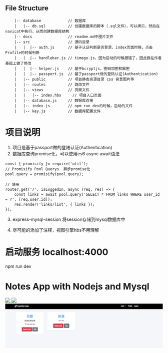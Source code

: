 



## File Structure

```
    |-- database            // 数据库
    |   |-- db.sql          // 创建数据库的脚本（.sql文件），可以拷贝，然后在navicat中执行，从而创建数据库结构
    |-- docs                // readme.md中图片文件
    |-- src                 // 源码目录
    |   |  |-- auth.js      // 基于认证判断是否登录，index页面时候，点击Profile的时候判断
    |   |  |-- handlebar.js // timego.js，因为启动的时候报错了，因此我在作者基础上做了修改
    |   |  |-- helper.js    // 基于bcryptjs，密码加密和解密
    |   |  |-- passport.js  // 基于passport做的登陆认证(Authentication)
	|   |-- public          // 项目静态资源目录 css 背景图片等
    |   |-- routes          // 路由文件
    |   |-- views           // 页面文件
    |   |   |-- index.hbs     // 项目入口页面
    |   |-- database.js     // 数据库连接
    |   |-- index.js        // npm run dev的时候，启动的文件
    |   |-- key.js          // 数据库配置文件
```

# 项目说明
1. 项目是基于passport做的登陆认证(Authentication)
2. 数据库查询promise化，可以使用es6 async await语法
```
const { promisify }= require('util');
// Promisify Pool Querys  异步promise化
pool.query = promisify(pool.query);

// 使用
router.get('/', isLoggedIn, async (req, res) => {
    const links = await pool.query('SELECT * FROM links WHERE user_id = ?', [req.user.id]);
    res.render('links/list', { links });
});
```
3. express-mysql-session 将session存储到mysql数据库中

4. 尽可能的添加了注释，视图引擎hbs不用理解 

# 启动服务 localhost:4000
npm run dev

# Notes App with Nodejs and Mysql
![](docs/screenshot2.png)
![](docs/screenshot.png)
![](docs/main.png)